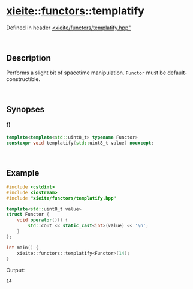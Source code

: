 # [xieite](../../xieite.md)\:\:[functors](../../functors.md)\:\:templatify
Defined in header [<xieite/functors/templatify.hpp"](../../../include/xieite/functors/templatify.hpp)

&nbsp;

## Description
Performs a slight bit of spacetime manipulation. `Functor` must be default-constructible.

&nbsp;

## Synopses
#### 1)
```cpp
template<template<std::uint8_t> typename Functor>
constexpr void templatify(std::uint8_t value) noexcept;
```

&nbsp;

## Example
```cpp
#include <cstdint>
#include <iostream>
#include "xieite/functors/templatify.hpp"

template<std::uint8_t value>
struct Functor {
    void operator()() {
        std::cout << static_cast<int>(value) << '\n';
    }
};

int main() {
    xieite::functors::templatify<Functor>(14);
}
```
Output:
```
14
```
